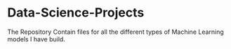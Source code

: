 # Data-Science-Projects

The Repository Contain files for all the different types of Machine Learning models I have build.
